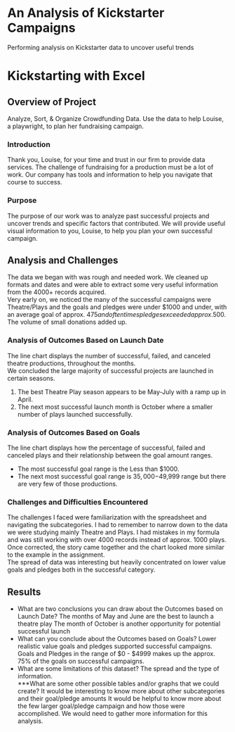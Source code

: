  # An Analysis of Kickstarter Campaigns
Performing analysis on Kickstarter data to uncover useful trends
# Kickstarting with Excel
## Overview of Project
Analyze, Sort, & Organize Crowdfunding Data.  Use the data to help Louise, a playwright, to plan her fundraising campaign.  
### Introduction
Thank you, Louise, for your time and trust in our firm to provide data services.  The challenge of fundraising for a production must be a lot of work.   Our company has tools and information to help you navigate that course to success.   
### Purpose
The purpose of our work was to analyze past successful projects and uncover trends and specific factors that contributed.  We will provide useful visual information to you, Louise, to help you plan your own successful campaign.  
## Analysis and Challenges
The data we began with was rough and needed work.  We cleaned up formats and dates and were able to extract some very useful information from the 4000+ records acquired.  
Very early on, we noticed the many of the successful campaigns were Theatre/Plays and the goals and pledges were under $1000 and under, with an average goal of approx.  $475 and often times pledges exceeded approx.$500.   The volume of small donations added up.   
### Analysis of Outcomes Based on Launch Date
The line chart displays the number of successful, failed, and canceled theatre productions, throughout the months.  
We concluded the large majority of successful projects are launched in certain seasons.
1. The best Theatre Play season appears to be May-July with a ramp up in April. 
2. The next most successful launch month is October where a smaller number of plays launched successfully.   
### Analysis of Outcomes Based on Goals
The line chart displays how the percentage of successful, failed and canceled plays and their relationship between the goal amount ranges. 
* The most successful goal range is the Less than $1000.  
* The next most successful goal range is $35,000-$49,999 range but there are very few of those productions.      
### Challenges and Difficulties Encountered
The challenges I faced were familiarization with the spreadsheet and navigating the subcategories.  I had to remember to narrow down to the data we were studying mainly Theatre and Plays.    I had mistakes in my formula and was still working with over 4000 records instead of approx. 1000 plays.   Once corrected, the story came together and the chart looked more similar to the example in the assignment.  
The spread of data was interesting but heavily concentrated on lower value goals and pledges both in the successful category.  

## Results
- What are two conclusions you can draw about the Outcomes based on Launch Date?
	The months of May and June are the best to launch a theatre play
	The month of October is another opportunity for potential successful launch
- What can you conclude about the Outcomes based on Goals?
Lower realistic value goals and pledges supported successful campaigns.  Goals and Pledges in the range of $0 - $4999 makes up the approx. 75% of the goals on successful campaigns.  
- What are some limitations of this dataset?
	The spread and the type of information.   
***What are some other possible tables and/or graphs that we could create?
It would be interesting to know more about other subcategories and their goal/pledge amounts 
It would be helpful to know more about the few larger goal/pledge campaign and how those were accomplished.  We would need to gather more information for this analysis.  


